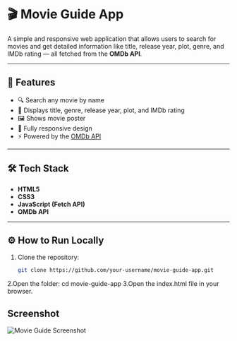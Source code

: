 # 🎬 Movie Guide App

A simple and responsive web application that allows users to search for movies and get detailed information like title, release year, plot, genre, and IMDb rating — all fetched from the **OMDb API**.

---

## 🚀 Features

- 🔍 Search any movie by name  
- 🧠 Displays title, genre, release year, plot, and IMDb rating  
- 🖼️ Shows movie poster  
- 📱 Fully responsive design  
- ⚡ Powered by the [OMDb API](https://www.omdbapi.com/)

---

## 🛠️ Tech Stack

- **HTML5**  
- **CSS3**  
- **JavaScript (Fetch API)**  
- **OMDb API**

---

## ⚙️ How to Run Locally

1. Clone the repository:
   ```bash
   git clone https://github.com/your-username/movie-guide-app.git
2.Open the folder:
  cd movie-guide-app
3.Open the index.html file in your browser.

## Screenshot ##
![Movie Guide Screenshot](./screenshot.png)

